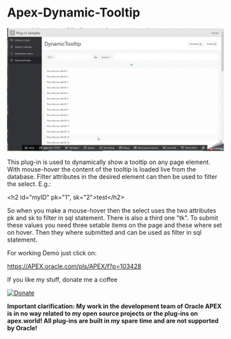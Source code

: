  # Apex-Dynamic-Tooltip

![Screenshot](https://github.com/RonnyWeiss/Apex-Dynamic-Tooltip/blob/master/screenshot.gif?raw=true)

This plug-in is used to dynamically show a tooltip on any page element. With mouse-hover the content of the tooltip is loaded live from the database. Filter attributes in the desired element can then be used to filter the select. E.g.:

&lt;h2 id=&quot;myID&quot; pk=&quot;1&quot;, sk=&quot;2&quot;&gt;test&lt;/h2&gt;

So when you make a mouse-hover then the select uses the two attributes pk and sk to filter in sql statement. There is also a third one &quot;tk&quot;. To submit these values you need three setable items on the page and these where set on hover. Then they where submitted and can be used as filter in sql statement.

For working Demo just click on:

https://APEX.oracle.com/pls/APEX/f?p=103428

If you like my stuff, donate me a coffee

[![Donate](https://img.shields.io/badge/Donate-PayPal-green.svg)](https://www.paypal.me/RonnyW1)

**Important clarification: My work in the development team of Oracle APEX is in no way related to my open source projects or the plug-ins on apex.world! All plug-ins are built in my spare time and are not supported by Oracle!**